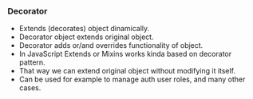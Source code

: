 ### **Decorator**

* Extends (decorates) object dinamically.
* Decorator object extends original object.
* Decorator adds or/and overrides functionality of object.
* In JavaScript Extends or Mixins works kinda based on decorator pattern.
* That way we can extend original object without modifying it itself.
* Can be used for example to manage auth user roles, and many other cases.
